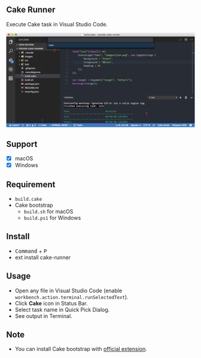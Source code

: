 ## Cake Runner

Execute Cake task in Visual Studio Code.

![](https://github.com/wk-j/vscode-cake-runner/raw/master/images/runner.png)

## Support

- [x] macOS
- [x] Windows

## Requirement

- `build.cake`
- Cake bootstrap 
  - `build.sh` for macOS
  - `build.ps1` for Windows

## Install

- <kbd>Command</kbd> + <kbd>P</kbd>
- ext install cake-runner

## Usage

- Open any file in Visual Studio Code (enable `workbench.action.terminal.runSelectedText`).
- Click **Cake** icon in Status Bar.
- Select task name in Quick Pick Dialog.
- See output in Terminal.

## Note

- You can install Cake bootstrap with [official extension](https://marketplace.visualstudio.com/items?itemName=cake-build.cake-vscode).